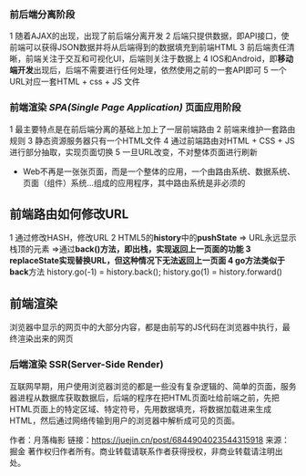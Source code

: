 ### 前后端分离阶段
1 随着AJAX的出现，出现了前后端分离开发
2 后端只提供数据，即API接口，使前端可以获得JSON数据并将从后端得到的数据填充到前端HTML
3 前后端责任清晰，前端关注于交互和可视化UI，后端则关注于数据上
4 IOS和Android，即**移动端开发**出现后，后端不需要进行任何处理，依然使用之前的一套API即可
5 一个URL对应一套HTML + css + JS 文件
### 前端渲染 _SPA(Single Page Application)_ 页面应用阶段
1 最主要特点是在前后端分离的基础上加上了一层前端路由
2 前端来维护一套路由规则
3 静态资源服务器只有一个HTML文件
4 通过前端路由对HTML + CSS + JS 进行部分抽取，实现页面切换
5 一旦URL改变，不对整体页面进行刷新
* Web不再是一张张页面，而是一个整体的应用，一个由路由系统、数据系统、页面（组件）系统...组成的应用程序，其中路由系统是非必须的
## 前端路由如何修改URL
1 通过修改HASH，修改URL
2 HTML5的**history**中的**pushState** => URL永远显示栈顶的元素 =>通过**back()**方法，即出栈，实现返回上一页面的功能
3 **replaceState**实现替换URL，但这种情况下无法返回上一页面
4 **go**方法类似于**back**方法 history.go(-1) = history.back(); history.go(1) = history.forward() 
## 前端渲染
浏览器中显示的网页中的大部分内容，都是由前写的JS代码在浏览器中执行，最终渲染出来的网页
### 后端渲染 SSR(Server-Side Render)

互联网早期，用户使用浏览器浏览的都是一些没有复杂逻辑的、简单的页面，服务器进程从数据库获取数据后，后端的程序在把HTML页面吐给前端之前，先把HTML页面上的特定区域、特定符号，先用数据填充，将数据加载进来生成HTML，然后通过网络传输到用户的浏览器中解析成可见的页面。

作者：月落梅影
链接：https://juejin.cn/post/6844904023544315918
来源：掘金
著作权归作者所有。商业转载请联系作者获得授权，非商业转载请注明出处。